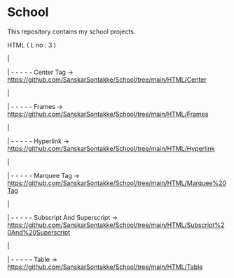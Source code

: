 # School
 This repository contains my school projects.
 
 HTML ( L no : 3 )
 
 |
 
 | - - - - - Center Tag -> https://github.com/SanskarSontakke/School/tree/main/HTML/Center
 
 |
 
 | - - - - - Frames -> https://github.com/SanskarSontakke/School/tree/main/HTML/Frames
 
 |
 
 | - - - - - Hyperlink -> https://github.com/SanskarSontakke/School/tree/main/HTML/Hyperlink
 
 |
 
 | - - - - - Marquee Tag -> https://github.com/SanskarSontakke/School/tree/main/HTML/Marquee%20Tag
 
 |
 
 | - - - - - Subscript And Superscript -> https://github.com/SanskarSontakke/School/tree/main/HTML/Subscript%20And%20Superscript
 
 |
 
 | - - - - - Table -> https://github.com/SanskarSontakke/School/tree/main/HTML/Table
 
